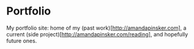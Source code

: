 # Portfolio

My portfolio site: home of my (past work)[http://amandapinsker.com], a current (side project)[http://amandapinsker.com/reading], and hopefully future ones. 

